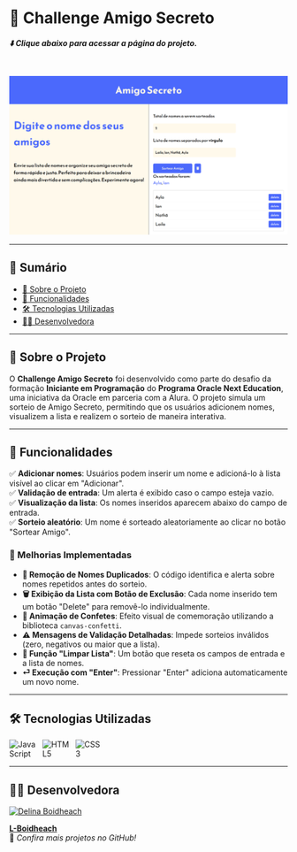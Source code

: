 # 🎁 Challenge Amigo Secreto

_**⬇️ Clique abaixo para acessar a página do projeto.**_

<br>

![Foto do site](Assets/pagina.png)

---

## 📌 Sumário
- [📖 Sobre o Projeto](#sobre-o-projeto)
- [🚀 Funcionalidades](#funcionalidades)
- [🛠 Tecnologias Utilizadas](#tecnologias)
- [👩‍💻 Desenvolvedora](#desenvolvedora)

---

## 📖 Sobre o Projeto <a id="sobre-o-projeto"></a>

O **Challenge Amigo Secreto** foi desenvolvido como parte do desafio da formação **Iniciante em Programação** do **Programa Oracle Next Education**, uma iniciativa da Oracle em parceria com a Alura. O projeto simula um sorteio de Amigo Secreto, permitindo que os usuários adicionem nomes, visualizem a lista e realizem o sorteio de maneira interativa.

---

## 🚀 Funcionalidades <a id="funcionalidades"></a>

✅ **Adicionar nomes**: Usuários podem inserir um nome e adicioná-lo à lista visível ao clicar em "Adicionar".  
✅ **Validação de entrada**: Um alerta é exibido caso o campo esteja vazio.  
✅ **Visualização da lista**: Os nomes inseridos aparecem abaixo do campo de entrada.  
✅ **Sorteio aleatório**: Um nome é sorteado aleatoriamente ao clicar no botão "Sortear Amigo".  

### 🔹 Melhorias Implementadas

- **🚫 Remoção de Nomes Duplicados**: O código identifica e alerta sobre nomes repetidos antes do sorteio.  
- **🗑 Exibição da Lista com Botão de Exclusão**: Cada nome inserido tem um botão "Delete" para removê-lo individualmente.  
- **🎉 Animação de Confetes**: Efeito visual de comemoração utilizando a biblioteca `canvas-confetti`.  
- **⚠️ Mensagens de Validação Detalhadas**: Impede sorteios inválidos (zero, negativos ou maior que a lista).  
- **🧹 Função "Limpar Lista"**: Um botão que reseta os campos de entrada e a lista de nomes.  
- **⏎ Execução com "Enter"**: Pressionar "Enter" adiciona automaticamente um novo nome.  

---

## 🛠 Tecnologias Utilizadas <a id="tecnologias"></a>

<div style="display: flex; gap: 10px;">
  <img src="https://cdn.jsdelivr.net/gh/devicons/devicon/icons/javascript/javascript-original.svg" width="50" alt="JavaScript"/>
  <img src="https://cdn.jsdelivr.net/gh/devicons/devicon/icons/html5/html5-original.svg" width="50" alt="HTML5"/>
  <img src="https://cdn.jsdelivr.net/gh/devicons/devicon/icons/css3/css3-original.svg" width="50" alt="CSS3"/>
</div>

---

## 👩‍💻 Desenvolvedora <a id="desenvolvedora"></a>

<a href="https://github.com/L-Boidheach">
  <img alt="Delina Boidheach" src="https://github.com/L-Boidheach.png" width="110">

**[L-Boidheach](https://github.com/L-Boidheach)**  
🔗 *Confira mais projetos no GitHub!*

